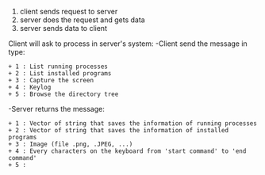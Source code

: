 1. client sends request to server
2. server does the request and gets data 
3. server sends data to client


Client will ask to process in server's system:
-Client send the message in type:

    + 1 : List running processes
    + 2 : List installed programs
    + 3 : Capture the screen
    + 4 : Keylog
    + 5 : Browse the directory tree

-Server returns the message:

    + 1 : Vector of string that saves the information of running processes
    + 2 : Vector of string that saves the information of installed programs
    + 3 : Image (file .png, .JPEG, ...)
    + 4 : Every characters on the keyboard from 'start command' to 'end command'
    + 5 : 
